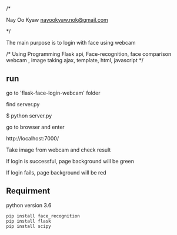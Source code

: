 /*

Nay Oo Kyaw
nayookyaw.nok@gmail.com

*/

The main purpose is to login with face using webcam

/*
Using Programming
 Flask api, Face-recognition, face comparison
 webcam , image taking 
 ajax, template, html, javascript
*/

## run
go to 'flask-face-login-webcam' folder

find server.py

$ python server.py

go to browser and enter

http://localhost:7000/

Take image from webcam and check result

If login is successful, page background will be green

If login fails, page background will be red

## Requirment

python version 3.6

```
pip install face_recognition
pip install flask
pip install scipy